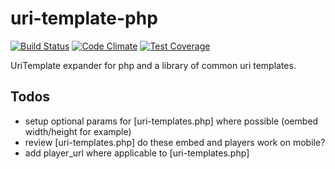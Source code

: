 uri-template-php
=============

[![Build Status](https://api.travis-ci.org/gdbots/uri-template-php.svg)](https://travis-ci.org/gdbots/uri-template-php)
[![Code Climate](https://codeclimate.com/github/gdbots/uri-template-php/badges/gpa.svg)](https://codeclimate.com/github/gdbots/uri-template-php)
[![Test Coverage](https://codeclimate.com/github/gdbots/uri-template-php/badges/coverage.svg)](https://codeclimate.com/github/gdbots/uri-template-php/coverage)

UriTemplate expander for php and a library of common uri templates.


## Todos
* setup optional params for [uri-templates.php] where possible (oembed width/height for example)
* review [uri-templates.php] do these embed and players work on mobile?
* add player_url where applicable to [uri-templates.php]
